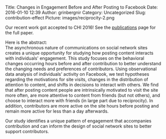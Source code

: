 Title: Changes in Engagement Before and After Posting to Facebook
Date: 2016-01-10 12:39
Author: grinbergnir
Category: Uncategorized
Slug: contribution-effect
Picture: images/reciprocity-2.png

Our recent work got accepted to CHI 2016! See the
[publications][] page for the full paper. 

Here is the abstract:  
The asynchronous nature of communications on social network sites creates a unique opportunity for studying how posting content interacts with individuals' engagement.
This study focuses on the behavioral changes occurring hours before and after contribution to better understand the changing needs and preferences of contributors.
Using observational data analysis of individuals' activity on Facebook, we test hypotheses regarding the motivations for site visits, changes in the distribution of attention to content, and shifts in decisions to interact with others.
We find that after posting content people are intrinsically motivated to visit the site more often, are more attentive to content from friends (but not others), and choose to interact more with friends (in large part due to reciprocity). In addition, contributors are more active on the site hours before posting and remain more active for less than a day afterwards.

Our study identifies a unique pattern of engagement that accompanies contribution and can inform the design of social network sites to better support contributors.

  [publications]: /pages/publications.html
